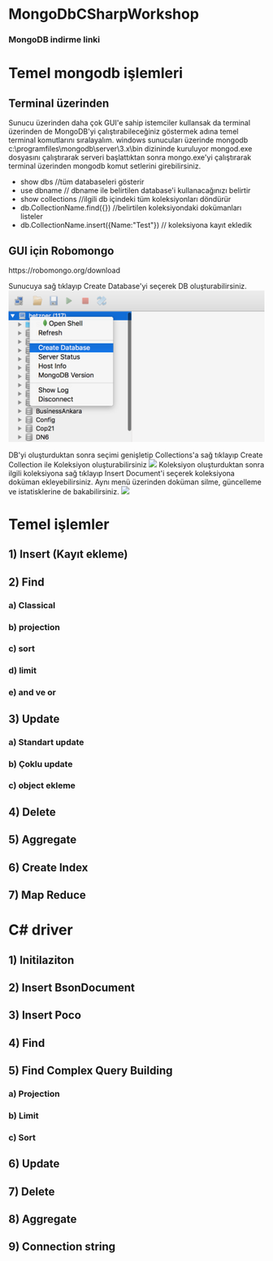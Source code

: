 # MongoDbCSharpWorkshop
<h3>MongoDB indirme linki</h3>


<h1>Temel mongodb işlemleri</h1>

<h2>Terminal üzerinden </h2>
Sunucu üzerinden daha çok GUI'e sahip istemciler kullansak da terminal üzerinden de MongoDB'yi çalıştırabileceğiniz göstermek adına temel terminal komutlarını sıralayalım.
windows sunucuları üzerinde mongodb c:\programfiles\mongodb\server\3.x\bin dizininde kuruluyor mongod.exe dosyasını çalıştırarak serveri başlattıktan sonra mongo.exe'yi çalıştırarak terminal üzerinden mongodb komut setlerini girebilirsiniz.

<ul>
<li>show dbs //tüm databaseleri gösterir</li>
<li>use dbname // dbname ile belirtilen database'i kullanacağınızı belirtir</li>
<li>show collections //ilgili db içindeki tüm koleksiyonları döndürür</li>
<li>db.CollectionName.find({}) //belirtilen koleksiyondaki dokümanları listeler</li>
<li>db.CollectionName.insert({Name:"Test"}) // koleksiyona kayıt ekledik</li>
</ul>

 
<h2>GUI için Robomongo</h2>
https://robomongo.org/download

Sunucuya sağ tıklayıp Create Database'yi seçerek DB oluşturabilirsiniz.
<img src="imgdb1.png"/>

DB'yi oluşturduktan sonra seçimi genişletip Collections'a sağ tıklayıp Create Collection ile Koleksiyon oluşturabilirsiniz
<img src="imgcol1.png"/>
Koleksiyon oluşturduktan sonra ilgili koleksiyona sağ tıklayıp Insert Document'i seçerek koleksiyona doküman ekleyebilirsiniz. 
Aynı menü üzerinden doküman silme, güncelleme ve istatisklerine de bakabilirsiniz.
<img src="imgdoc1.png"/>

<h1>Temel işlemler</h1>

<h2>1) Insert (Kayıt ekleme)</h2>

<h2>2) Find</h2>

<h3>a) Classical</h3>

<h3>b) projection</h3>

<h3>c) sort</h3>

<h3>d) limit</h3>

<h3>e) and ve or</h3>

<h2>3) Update</h2>

<h3>a) Standart update</h3>

<h3>b) Çoklu update</h3>

<h3>c) object ekleme</h3>

<h2>4) Delete</h2>

<h2>5) Aggregate</h2>

<h2>6) Create Index</h2>

<h2>7) Map Reduce</h2>

<h1>C# driver</h1>

<h2>1) Initilaziton</h2>

<h2>2) Insert BsonDocument</h2>

<h2>3) Insert Poco</h2>

<h2>4) Find</h2>

<h2>5) Find Complex Query Building</h2>

<h3>a) Projection</h3>

<h3>b) Limit</h3>

<h3>c) Sort</h3>

<h2>6) Update</h2>

<h2>7) Delete</h2>

<h2>8) Aggregate</h2>

<h2>9) Connection string</h2>












